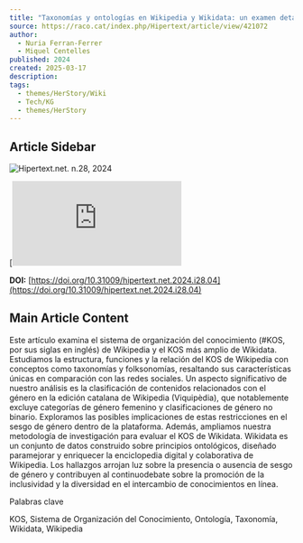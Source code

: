 ```yaml
---
title: "Taxonomías y ontologías en Wikipedia y Wikidata: un examen detallado de los sistemas de organización del conocimiento\t\t\t\t\t\t\t| Hipertext.net"
source: https://raco.cat/index.php/Hipertext/article/view/421072
author:
  - Nuria Ferran-Ferrer
  - Miquel Centelles
published: 2024
created: 2025-03-17
description: 
tags:
  - themes/HerStory/Wiki
  - Tech/KG
  - themes/HerStory
---
```

## Article Sidebar

![Hipertext.net. n.28, 2024](https://raco.cat/public/journals/255/cover_issue_32167_es_ES
)

  

[![Article has an altmetric score of 12](https://www.altmetric.com/details.php?domain=raco.cat&citation_id=163940149)

  
  

**DOI:** [https://doi.org/10.31009/hipertext.net.2024.i28.04](https://doi.org/10.31009/hipertext.net.2024.i28.04)

## Main Article Content

Este artículo examina el sistema de organización del conocimiento (#KOS, por sus siglas en inglés) de Wikipedia y el KOS más amplio de Wikidata. Estudiamos la estructura, funciones y la relación del KOS de Wikipedia con conceptos como taxonomías y folksonomías, resaltando sus características únicas en comparación con las redes sociales. Un aspecto significativo de nuestro análisis es la clasificación de contenidos relacionados con el género en la edición catalana de Wikipedia (Viquipèdia), que notablemente excluye categorías de género femenino y clasificaciones de género no binario. Exploramos las posibles implicaciones de estas restricciones en el sesgo de género dentro de la plataforma. Además, ampliamos nuestra metodología de investigación para evaluar el KOS de Wikidata. Wikidata es un conjunto de datos construido sobre principios ontológicos, diseñado paramejorar y enriquecer la enciclopedia digital y colaborativa de Wikipedia. Los hallazgos arrojan luz sobre la presencia o ausencia de sesgo de género y contribuyen al continuodebate sobre la promoción de la inclusividad y la diversidad en el intercambio de conocimientos en línea.

Palabras clave

KOS, Sistema de Organización del Conocimiento, Ontología, Taxonomía, Wikidata, Wikipedia